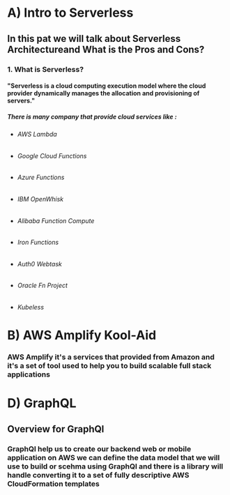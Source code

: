 # A) Intro to Serverless

## In this pat we will talk about Serverless Architectureand  What is the  Pros and Cons?

### 1.  What is Serverless? 

#### "Serverless is a cloud computing execution model where the cloud provider dynamically manages the allocation and provisioning of servers."

##### There is many company that provide cloud services like :

* ###### AWS Lambda

* ###### Google Cloud Functions

* ###### Azure Functions

* ###### IBM OpenWhisk

* ###### Alibaba Function Compute

* ###### Iron Functions

* ###### Auth0 Webtask

* ###### Oracle Fn Project

* ###### Kubeless

# B) AWS Amplify Kool-Aid

### AWS Amplify  it's a services that provided from Amazon  and it's a set of tool  used to help you to build scalable full stack applications 

# D) GraphQL

## Overview for  GraphQl 

### GraphQl help us to create our backend  web or mobile application on AWS we can define the data model that we will use to build or scehma using GraphQl  and there is a library will  handle converting  it to a set of fully descriptive AWS CloudFormation templates

